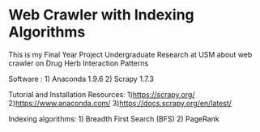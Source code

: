 # Web Crawler with Indexing Algorithms
 This is my Final Year Project Undergraduate Research at USM about web crawler on Drug Herb Interaction Patterns

 Software : 1) Anaconda 1.9.6
            2) Scrapy 1.7.3

Tutorial and Installation Resources: 1)https://scrapy.org/
                                     2)https://www.anaconda.com/
                                     3)https://docs.scrapy.org/en/latest/

Indexing algorithms: 1) Breadth First Search (BFS)
                     2) PageRank
